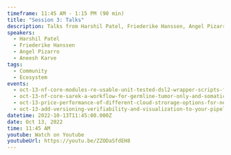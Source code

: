 ```yaml
---
timeframe: 11:45 AM - 1:15 PM (90 min)
title: "Session 3: Talks"
description: Talks from Harshil Patel, Friederike Hanssen, Angel Pizarro and Aneesh Karve.
speakers:
  - Harshil Patel
  - Friederike Hanssen
  - Angel Pizarro
  - Aneesh Karve
tags:
  - Community
  - Ecosystem
events:
  - oct-13-nf-core-modules-re-usable-unit-tested-dsl2-wrapper-scripts-for-the-nextflow-community
  - oct-13-nf-core-sarek-a-workflow-for-germline-tumor-only-and-somatic-analysis-of-ngs-data
  - oct-13-price-performance-of-different-cloud-strorage-options-for-nextflow-workflows
  - oct-13-add-versioning-verifiability-and-visualization-to-your-pipeline-with-one-link
datetime: 2022-10-13T11:45:00.000Z
date: Oct 13, 2022
time: 11:45 AM
youtube: Watch on Youtube
youtubeUrl: https://youtu.be/ZZODaSfdEH8
---
```

